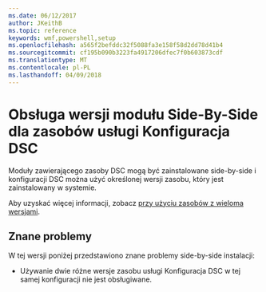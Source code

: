 ```yaml
---
ms.date: 06/12/2017
author: JKeithB
ms.topic: reference
keywords: wmf,powershell,setup
ms.openlocfilehash: a565f2befddc32f5088fa3e158f58d2dd78d41b4
ms.sourcegitcommit: cf195b090b3223fa4917206dfec7f0b603873cdf
ms.translationtype: MT
ms.contentlocale: pl-PL
ms.lasthandoff: 04/09/2018
---
```

# <a name="side-by-side-module-versioning-support-for-dsc-resources"></a>Obsługa wersji modułu Side-By-Side dla zasobów usługi Konfiguracja DSC

Moduły zawierającego zasoby DSC mogą być zainstalowane side-by-side i konfiguracji DSC można użyć określonej wersji zasobu, który jest zainstalowany w systemie.

Aby uzyskać więcej informacji, zobacz [przy użyciu zasobów z wieloma wersjami](https://msdn.microsoft.com/powershell/dsc/sxsresource).

## <a name="known-issues"></a>Znane problemy

W tej wersji poniżej przedstawiono znane problemy side-by-side instalacji:

-   Używanie dwie różne wersje zasobu usługi Konfiguracja DSC w tej samej konfiguracji nie jest obsługiwane.